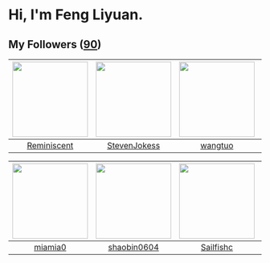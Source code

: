# Hi, I'm Feng Liyuan.

## My Followers ([90](https://github.com/SunRunAway?tab=followers))

| <img src="https://avatars.githubusercontent.com/u/41809508?v=4" width="150" height="150" /> | <img src="https://avatars.githubusercontent.com/u/71307974?v=4" width="150" height="150" /> | <img src="https://avatars.githubusercontent.com/u/1171686?v=4" width="150" height="150" /> | <img src="https://avatars.githubusercontent.com/u/46620760?v=4" width="150" height="150" /> |
| :-----------------------------------------------------------------------------------------: | :-----------------------------------------------------------------------------------------: | :----------------------------------------------------------------------------------------: | :-----------------------------------------------------------------------------------------: |
|                        [Reminiscent](https://github.com/Reminiscent)                        |                       [StevenJokess](https://github.com/StevenJokess)                       |                            [wangtuo](https://github.com/wangtuo)                           |                        [pleiadesian](https://github.com/pleiadesian)                        |

| <img src="https://avatars.githubusercontent.com/u/25542995?v=4" width="150" height="150" /> | <img src="https://avatars.githubusercontent.com/u/10383?v=4" width="150" height="150" /> | <img src="https://avatars.githubusercontent.com/u/13750989?v=4" width="150" height="150" /> | <img src="https://avatars.githubusercontent.com/u/55519398?v=4" width="150" height="150" /> |
| :-----------------------------------------------------------------------------------------: | :--------------------------------------------------------------------------------------: | :-----------------------------------------------------------------------------------------: | :-----------------------------------------------------------------------------------------: |
|                            [miamia0](https://github.com/miamia0)                            |                       [shaobin0604](https://github.com/shaobin0604)                      |                          [Sailfishc](https://github.com/Sailfishc)                          |                            [zeroggz](https://github.com/zeroggz)                            |
